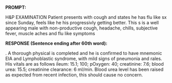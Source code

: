 **PROMPT:**

H&P EXAMINATION Patient presents with cough and states he has flu like sx since Sunday, feels like he his progressivly getting better. This s is a well appearing male with non-productive cough, headache, chills, subjective fever, muscle aches and flu like symptoms

**RESPONSE (Sentence ending after 60th word):**

. A thorough physical is completed and he is confirmed to have mnemonic EIA and Lymphoblastic syndrome, with mild signs of pneumonia and rales. His vitals are as follows ileum: 15.1; 100; pOxygen: 40; creatinine: 7.6; blood urea: 15.5; creatinine clearance: 6 ml/min. Blood urea level has been raised as expected from recent infection, this should cause no concern. 